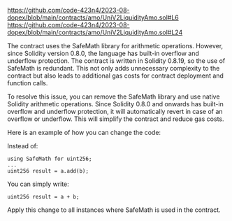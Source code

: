 https://github.com/code-423n4/2023-08-dopex/blob/main/contracts/amo/UniV2LiquidityAmo.sol#L6
https://github.com/code-423n4/2023-08-dopex/blob/main/contracts/amo/UniV2LiquidityAmo.sol#L24


The contract uses the SafeMath library for arithmetic operations. However, since Solidity version 0.8.0, the language has built-in overflow and underflow protection. The contract is written in Solidity 0.8.19, so the use of SafeMath is redundant. This not only adds unnecessary complexity to the contract but also leads to additional gas costs for contract deployment and function calls.

To resolve this issue, you can remove the SafeMath library and use native Solidity arithmetic operations. Since Solidity 0.8.0 and onwards has built-in overflow and underflow protection, it will automatically revert in case of an overflow or underflow. This will simplify the contract and reduce gas costs. 

Here is an example of how you can change the code:

Instead of:
```solidity
using SafeMath for uint256;
...
uint256 result = a.add(b);
```

You can simply write:
```solidity
uint256 result = a + b;
```

Apply this change to all instances where SafeMath is used in the contract.